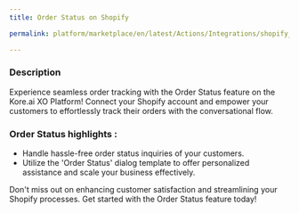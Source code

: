 ```yaml
---
title: Order Status on Shopify

permalink: platform/marketplace/en/latest/Actions/Integrations/shopify_orderStatus

---
```


### Description

Experience seamless order tracking with the Order Status feature on the Kore.ai XO Platform! Connect your Shopify account and empower your customers to effortlessly track their orders with the conversational flow.

### Order Status highlights :
- Handle hassle-free order status inquiries of your customers.
- Utilize the 'Order Status' dialog template to offer personalized assistance and scale your business effectively.

Don't miss out on enhancing customer satisfaction and streamlining your Shopify processes. Get started with the Order Status feature today!
